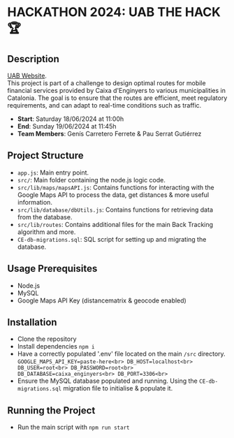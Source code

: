 # HACKATHON 2024: UAB THE HACK 🏆

## Description
[UAB Website](https://www.uab.cat/web/detall-de-noticia/uab-the-hack-on-es-resolen-reptes-reals-d-empreses-1345737380866.html?noticiaid=1345915849483).<br>This project is part of a challenge to design optimal routes for mobile financial services provided by Caixa d'Enginyers to various municipalities in Catalonia. The goal is to ensure that the routes are efficient, meet regulatory requirements, and can adapt to real-time conditions such as traffic.
- **Start**: Saturday 18/06/2024 at 11:00h
- **End**: Sunday 19/06/2024 at 11:45h
- **Team Members**: Genís Carretero Ferrete & Pau Serrat Gutiérrez

## Project Structure
- `app.js`: Main entry point.
- `src/`: Main folder containing the node.js logic code.
- `src/lib/maps/mapsAPI.js`: Contains functions for interacting with the Google Maps API to process the data, get distances & more useful information.
- `src/lib/database/dbUtils.js`: Contains functions for retrieving data from the database.
- `src/lib/routes`: Contains additional files for the main Back Tracking algorithm and more.
- `CE-db-migrations.sql`: SQL script for setting up and migrating the database.

## Usage Prerequisites
- Node.js
- MySQL
- Google Maps API Key (distancematrix & geocode enabled)

## Installation
- Clone the repository
- Install dependencies `npm i`
- Have a correctly populated '.env' file located on the main `/src` directory.<br>
`GOOGLE_MAPS_API_KEY=paste-here<br>
DB_HOST=localhost<br>
DB_USER=root<br>
DB_PASSWORD=root<br>
DB_DATABASE=caixa_enginyers<br>
DB_PORT=3306<br>`
- Ensure the MySQL database populated and running. Using the `CE-db-migrations.sql` migration file to initialise & populate it.

## Running the Project
- Run the main script with `npm run start`